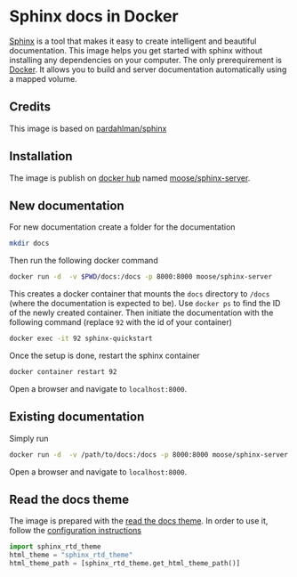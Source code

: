 # Sphinx docs in Docker

[Sphinx](http://www.sphinx-doc.org/en/stable/) is a tool that makes it easy to create intelligent and beautiful documentation. This image helps you get started with sphinx without installing any dependencies on your computer. The only prerequirement is [Docker](https://www.docker.com/). It allows you to build and server documentation automatically using a mapped volume.

## Credits

This image is based on [pardahlman/sphinx](https://hub.docker.com/r/pardahlman/sphinx/)

## Installation

The image is publish on [docker hub](http://hub.docker.com/) named [moose/sphinx-server](https://hub.docker.com/r/moose/sphinx-server/).

## New documentation

For new documentation create a folder for the documentation

```bash
mkdir docs
```

Then run the following docker command

```bash
docker run -d  -v $PWD/docs:/docs -p 8000:8000 moose/sphinx-server
```

This creates a docker container that mounts the `docs` directory to `/docs` (where the documentation is expected to be). Use `docker ps` to find the ID of the newly created container. Then initiate the documentation with the following command (replace `92` with the id of your container)

```bash
docker exec -it 92 sphinx-quickstart
```

Once the setup is done, restart the sphinx container

```bash
docker container restart 92
```

Open a browser and navigate to `localhost:8000`.

## Existing documentation

Simply run

```bash
docker run -d  -v /path/to/docs:/docs -p 8000:8000 moose/sphinx-server
```

Open a browser and navigate to `localhost:8000`.

## Read the docs theme

The image is prepared with the [read the docs theme](https://github.com/rtfd/sphinx_rtd_theme). In order to use it, follow the [configuration instructions](https://github.com/rtfd/sphinx_rtd_theme#installation)

```py
import sphinx_rtd_theme
html_theme = "sphinx_rtd_theme"
html_theme_path = [sphinx_rtd_theme.get_html_theme_path()]
```
